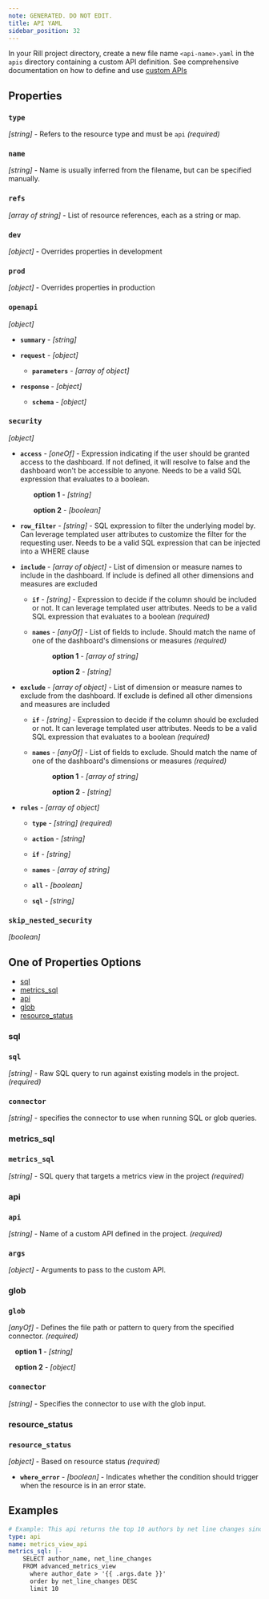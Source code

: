 ```yaml
---
note: GENERATED. DO NOT EDIT.
title: API YAML
sidebar_position: 32
---
```


In your Rill project directory, create a new file name `<api-name>.yaml` in the `apis` directory containing a custom API definition. See comprehensive documentation on how to define and use [custom APIs](/integrate/custom-apis/index.md)

## Properties

### `type`

_[string]_ - Refers to the resource type and must be `api`  _(required)_

### `name`

_[string]_ - Name is usually inferred from the filename, but can be specified manually. 

### `refs`

_[array of string]_ - List of resource references, each as a string or map. 

### `dev`

_[object]_ - Overrides properties in development 

### `prod`

_[object]_ - Overrides properties in production 

### `openapi`

_[object]_  

  - **`summary`** - _[string]_  

  - **`request`** - _[object]_  

    - **`parameters`** - _[array of object]_  

  - **`response`** - _[object]_  

    - **`schema`** - _[object]_  

### `security`

_[object]_  

  - **`access`** - _[oneOf]_ - Expression indicating if the user should be granted access to the dashboard. If not defined, it will resolve to false and the dashboard won't be accessible to anyone. Needs to be a valid SQL expression that evaluates to a boolean. 

    **&nbsp;&nbsp;&nbsp;&nbsp;&nbsp;&nbsp;&nbsp;&nbsp;option 1** - _[string]_ 

    **&nbsp;&nbsp;&nbsp;&nbsp;&nbsp;&nbsp;&nbsp;&nbsp;option 2** - _[boolean]_ 

  - **`row_filter`** - _[string]_ - SQL expression to filter the underlying model by. Can leverage templated user attributes to customize the filter for the requesting user. Needs to be a valid SQL expression that can be injected into a WHERE clause 

  - **`include`** - _[array of object]_ - List of dimension or measure names to include in the dashboard. If include is defined all other dimensions and measures are excluded 

    - **`if`** - _[string]_ - Expression to decide if the column should be included or not. It can leverage templated user attributes. Needs to be a valid SQL expression that evaluates to a boolean  _(required)_

    - **`names`** - _[anyOf]_ - List of fields to include. Should match the name of one of the dashboard's dimensions or measures  _(required)_

      **&nbsp;&nbsp;&nbsp;&nbsp;&nbsp;&nbsp;&nbsp;&nbsp;&nbsp;&nbsp;&nbsp;&nbsp;option 1** - _[array of string]_ 

      **&nbsp;&nbsp;&nbsp;&nbsp;&nbsp;&nbsp;&nbsp;&nbsp;&nbsp;&nbsp;&nbsp;&nbsp;option 2** - _[string]_ 

  - **`exclude`** - _[array of object]_ - List of dimension or measure names to exclude from the dashboard. If exclude is defined all other dimensions and measures are included 

    - **`if`** - _[string]_ - Expression to decide if the column should be excluded or not. It can leverage templated user attributes. Needs to be a valid SQL expression that evaluates to a boolean  _(required)_

    - **`names`** - _[anyOf]_ - List of fields to exclude. Should match the name of one of the dashboard's dimensions or measures  _(required)_

      **&nbsp;&nbsp;&nbsp;&nbsp;&nbsp;&nbsp;&nbsp;&nbsp;&nbsp;&nbsp;&nbsp;&nbsp;option 1** - _[array of string]_ 

      **&nbsp;&nbsp;&nbsp;&nbsp;&nbsp;&nbsp;&nbsp;&nbsp;&nbsp;&nbsp;&nbsp;&nbsp;option 2** - _[string]_ 

  - **`rules`** - _[array of object]_  

    - **`type`** - _[string]_   _(required)_

    - **`action`** - _[string]_  

    - **`if`** - _[string]_  

    - **`names`** - _[array of string]_  

    - **`all`** - _[boolean]_  

    - **`sql`** - _[string]_  

### `skip_nested_security`

_[boolean]_  

## One of Properties Options
- [sql](#sql)
- [metrics_sql](#metrics_sql)
- [api](#api)
- [glob](#glob)
- [resource_status](#resource_status)


### sql



### `sql`

_[string]_ - Raw SQL query to run against existing models in the project.  _(required)_

### `connector`

_[string]_ - specifies the connector to use when running SQL or glob queries. 

### metrics_sql



### `metrics_sql`

_[string]_ - SQL query that targets a metrics view in the project  _(required)_

### api



### `api`

_[string]_ - Name of a custom API defined in the project.  _(required)_

### `args`

_[object]_ - Arguments to pass to the custom API. 

### glob



### `glob`

_[anyOf]_ - Defines the file path or pattern to query from the specified connector.  _(required)_

  **&nbsp;&nbsp;&nbsp;&nbsp;option 1** - _[string]_ 

  **&nbsp;&nbsp;&nbsp;&nbsp;option 2** - _[object]_ 

### `connector`

_[string]_ - Specifies the connector to use with the glob input. 

### resource_status



### `resource_status`

_[object]_ - Based on resource status  _(required)_

  - **`where_error`** - _[boolean]_ - Indicates whether the condition should trigger when the resource is in an error state. 

## Examples

```yaml
# Example: This api returns the top 10 authors by net line changes since the specified date provided in the arguments.
type: api
name: metrics_view_api
metrics_sql: |-
    SELECT author_name, net_line_changes
    FROM advanced_metrics_view
      where author_date > '{{ .args.date }}'
      order by net_line_changes DESC
      limit 10

```

